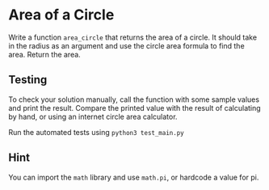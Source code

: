 # Area of a Circle

Write a function `area_circle` that returns the area of a circle. It should take in the radius as an argument and use the circle area formula to find the area. Return the area.

## Testing

To check your solution manually, call the function with some sample values and print the result. Compare the printed value with the result of calculating by hand, or using an internet circle area calculator.

Run the automated tests using `python3 test_main.py`

## Hint

You can import the `math` library and use `math.pi`, or hardcode a value for pi.
